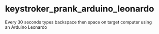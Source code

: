# keystroker_prank_arduino_leonardo
Every 30 seconds types backspace then space on target computer using an Arduino Leonardo
